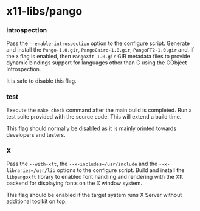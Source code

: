 # x11-libs/pango

### introspection
Pass the `--enable-introspection` option to the configure script. Generate and install the `Pango-1.0.gir`, `PangoCairo-1.0.gir`, `PangoFT2-1.0.gir` and, if the `X` flag is enabled, then `PangoXft-1.0.gir` GIR metadata files to provide dynamic bindings support for languages other than C using the GObject Introspection.

It is safe to disable this flag.

### test
Execute the `make check` command after the main build is completed. Run a test suite provided with the source code. This will extend a build time.

This flag should normally be disabled as it is mainly orinted towards developers and testers.

### X
Pass the `--with-xft`, the `--x-includes=/usr/include` and the `--x-libraries=/usr/lib` options to the configure script. Build and install the `libpangoxft` library to enabled font handling and rendering with the Xft backend for displaying fonts on the X window system.

This flag should be enabled if the target system runs X Server without additional toolkit on top.
